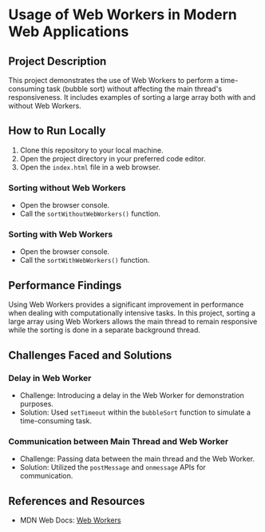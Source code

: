 # Usage of Web Workers in Modern Web Applications

## Project Description
This project demonstrates the use of Web Workers to perform a time-consuming task (bubble sort) without affecting the main thread's responsiveness. It includes examples of sorting a large array both with and without Web Workers.

## How to Run Locally
1. Clone this repository to your local machine.
2. Open the project directory in your preferred code editor.
3. Open the `index.html` file in a web browser.

### Sorting without Web Workers
- Open the browser console.
- Call the `sortWithoutWebWorkers()` function.

### Sorting with Web Workers
- Open the browser console.
- Call the `sortWithWebWorkers()` function.

## Performance Findings
Using Web Workers provides a significant improvement in performance when dealing with computationally intensive tasks. In this project, sorting a large array using Web Workers allows the main thread to remain responsive while the sorting is done in a separate background thread.

## Challenges Faced and Solutions
### Delay in Web Worker
- Challenge: Introducing a delay in the Web Worker for demonstration purposes.
- Solution: Used `setTimeout` within the `bubbleSort` function to simulate a time-consuming task.

### Communication between Main Thread and Web Worker
- Challenge: Passing data between the main thread and the Web Worker.
- Solution: Utilized the `postMessage` and `onmessage` APIs for communication.

## References and Resources
- MDN Web Docs: [Web Workers](https://developer.mozilla.org/en-US/docs/Web/API/Web_Workers_API)

